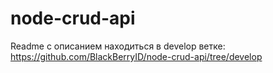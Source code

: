 # node-crud-api

Readme с описанием находиться в develop ветке: https://github.com/BlackBerryID/node-crud-api/tree/develop
